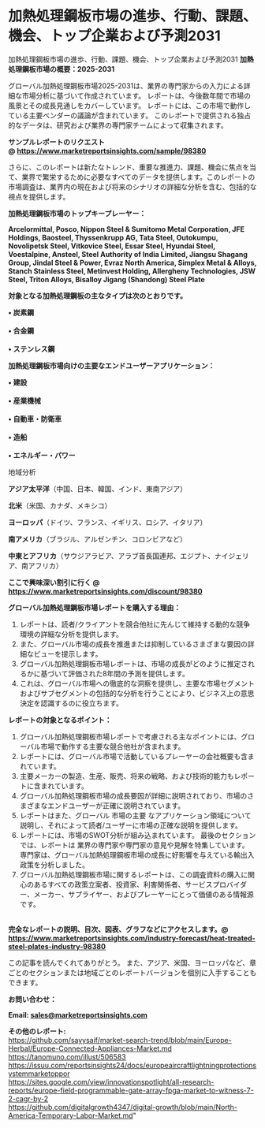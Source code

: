 # 加熱処理鋼板市場の進歩、行動、課題、機会、トップ企業および予測2031
 加熱処理鋼板市場の進歩、行動、課題、機会、トップ企業および予測2031
<strong><b>加熱処理鋼板市場の概要：2025-2031</b></strong>

グローバル加熱処理鋼板市場2025-2031は、業界の専門家からの入力による詳細な市場分析に基づいて作成されています。 レポートは、今後数年間で市場の風景とその成長見通しをカバーしています。 レポートには、この市場で動作している主要ベンダーの議論が含まれています。 このレポートで提供される独占的なデータは、研究および業界の専門家チームによって収集されます。

<strong>サンプルレポートのリクエスト @ <a href=https://www.marketreportsinsights.com/sample/98380>https://www.marketreportsinsights.com/sample/98380</a></strong>

さらに、このレポートは新たなトレンド、重要な推進力、課題、機会に焦点を当て、業界で繁栄するために必要なすべてのデータを提供します。このレポートの市場調査は、業界内の現在および将来のシナリオの詳細な分析を含む、包括的な視点を提供します。

<strong>加熱処理鋼板市場のトップキープレーヤー：</strong>

<strong>Arcelormittal, Posco, Nippon Steel & Sumitomo Metal Corporation, JFE Holdings, Baosteel, Thyssenkrupp AG, Tata Steel, Outokumpu, Novolipetsk Steel, Vitkovice Steel, Essar Steel, Hyundai Steel, Voestalpine, Ansteel, Steel Authority of India Limited, Jiangsu Shagang Group, Jindal Steel & Power, Evraz North America, Simplex Metal & Alloys, Stanch Stainless Steel, Metinvest Holding, Allergheny Technologies, JSW Steel, Triton Alloys, Bisalloy Jigang (Shandong) Steel Plate</strong>

<strong><b>対象となる加熱処理鋼板の主なタイプは次のとおりです。</b></strong>

<strong>• 炭素鋼<br><br>• 合金鋼<br><br>• ステンレス鋼</strong>

<strong><b>加熱処理鋼板市場向けの主要なエンドユーザーアプリケーション：</b></strong>

<strong>• 建設<br><br>• 産業機械<br><br>• 自動車・防衛車<br><br>• 造船<br><br>• エネルギー・パワー</strong>

 地域分析

<strong><b>アジア太平洋</b></strong>（中国、日本、韓国、インド、東南アジア）

<strong><b>北米</b></strong>（米国、カナダ、メキシコ）

<strong><b>ヨーロッパ</b></strong>（ドイツ、フランス、イギリス、ロシア、イタリア）

<strong><b>南アメリカ</b></strong>（ブラジル、アルゼンチン、コロンビアなど）

<strong><b>中東とアフリカ</b></strong>（サウジアラビア、アラブ首長国連邦、エジプト、ナイジェリア、南アフリカ）

<strong>ここで興味深い割引に行く @ <a href=https://www.marketreportsinsights.com/discount/98380>https://www.marketreportsinsights.com/discount/98380</a></strong>

<strong><b>グローバル加熱処理鋼板市場レポートを購入する理由：</b></strong>
<ol>
  <li>レポートは、読者/クライアントを競合他社に先んじて維持する動的な競争環境の詳細な分析を提供します。</li>
  <li>また、グローバル市場の成長を推進または抑制しているさまざまな要因の詳細なビューを提示します。</li>
  <li>グローバル加熱処理鋼板市場レポートは、市場の成長がどのように推定されるかに基づいて評価された8年間の予測を提供します。</li>
  <li>これは、グローバル市場への徹底的な洞察を提供し、主要な市場セグメントおよびサブセグメントの包括的な分析を行うことにより、ビジネス上の意思決定を認識するのに役立ちます。</li>
</ol>
<strong><b>レポートの対象となるポイント：</b></strong>
<ol>
  <li>グローバル加熱処理鋼板市場レポートで考慮される主なポイントには、グローバル市場で動作する主要な競合他社が含まれます。</li>
  <li>レポートには、グローバル市場で活動しているプレーヤーの会社概要も含まれています。</li>
  <li>主要メーカーの製造、生産、販売、将来の戦略、および技術的能力もレポートに含まれています。</li>
  <li>グローバル加熱処理鋼板市場の成長要因が詳細に説明されており、市場のさまざまなエンドユーザーが正確に説明されています。</li>
  <li>レポートはまた、グローバル 市場の主要 なアプリケーション領域について説明し、それによって読者/ユーザーに市場の正確な説明を提供します。</li>
  <li>レポートには、市場のSWOT分析が組み込まれています。 最後のセクションでは、レポートは 業界の専門家や専門家の意見や見解を特集しています。 専門家は、グローバル加熱処理鋼板市場の成長に好影響を与えている輸出入政策を分析しました。</li>
  <li>グローバル加熱処理鋼板市場に関するレポートは、この調査資料の購入に関心のあるすべての政策立案者、投資家、利害関係者、サービスプロバイダー、メーカー、サプライヤー、およびプレーヤーにとって価値のある情報源です。</li>
</ol><br>
<strong>完全なレポートの説明、目次、図表、グラフなどにアクセスします。@ <a href=https://www.marketreportsinsights.com/industry-forecast/heat-treated-steel-plates-industry-98380>https://www.marketreportsinsights.com/industry-forecast/heat-treated-steel-plates-industry-98380</a></strong>

この記事を読んでくれてありがとう。 また、アジア、米国、ヨーロッパなど、章ごとのセクションまたは地域ごとのレポートバージョンを個別に入手することもできます。

<strong><b>お問い合わせ：</b></strong>

<strong>Email: </strong><a href=mailto:sales@marketreportsinsights.com><strong>sales@marketreportsinsights.com</strong></a>

<strong>その他のレポート:</strong>
<br>
<a href=https://github.com/sayysaif/market-search-trend/blob/main/Europe-Herbal/Europe-Connected-Appliances-Market.md>https://github.com/sayysaif/market-search-trend/blob/main/Europe-Herbal/Europe-Connected-Appliances-Market.md</a>
<br>
<a href=https://tanomuno.com/illust/506583>https://tanomuno.com/illust/506583</a>
<br>
<a href=https://issuu.com/reportsinsights24/docs/europeaircraftlightningprotectionsystemmarketoppor>https://issuu.com/reportsinsights24/docs/europeaircraftlightningprotectionsystemmarketoppor</a>
<br>
<a href=https://sites.google.com/view/innovationspotlight/all-research-reports/europe-field-programmable-gate-array-fpga-market-to-witness-7-2-cagr-by-2>https://sites.google.com/view/innovationspotlight/all-research-reports/europe-field-programmable-gate-array-fpga-market-to-witness-7-2-cagr-by-2</a>
<br>
<a href=https://github.com/digitalgrowth4347/digital-growth/blob/main/North-America-Temporary-Labor-Market.md>https://github.com/digitalgrowth4347/digital-growth/blob/main/North-America-Temporary-Labor-Market.md</a>"
